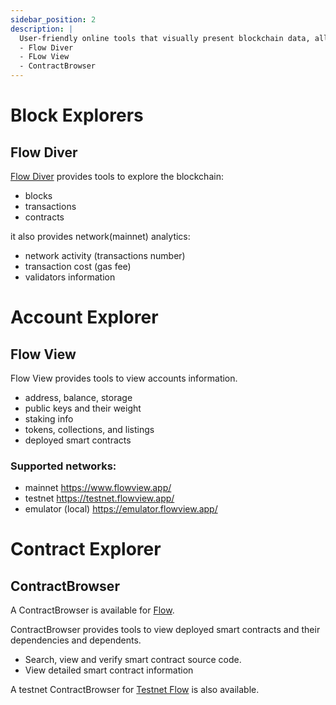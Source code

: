 ```yaml
---
sidebar_position: 2
description: |
  User-friendly online tools that visually present blockchain data, allowing users to easily navigate transactions, blocks, addresses, and smart contracts while providing real-time insights and transparency.
  - Flow Diver
  - FLow View
  - ContractBrowser
---
```


# Block Explorers

## Flow Diver

[Flow Diver](https://www.flowdiver.io/) provides tools to explore the blockchain:
- blocks
- transactions
- contracts

it also provides network(mainnet) analytics:
- network activity (transactions number)
- transaction cost (gas fee)
- validators information

# Account Explorer

## Flow View

Flow View provides tools to view accounts information.

- address, balance, storage
- public keys and their weight
- staking info
- tokens, collections, and listings
- deployed smart contracts

### Supported networks:
- mainnet https://www.flowview.app/
- testnet https://testnet.flowview.app/
- emulator (local) https://emulator.flowview.app/

# Contract Explorer

## ContractBrowser

A ContractBrowser is available for [Flow](https://contractbrowser.com/).

ContractBrowser provides tools to view deployed smart contracts and their dependencies and dependents.

- Search, view and verify smart contract source code.
- View detailed smart contract information

A testnet ContractBrowser for [Testnet Flow](https://testnet.contractbrowser.com/) is also available.
